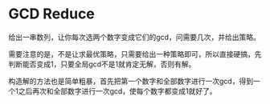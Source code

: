 # GCD Reduce

给出一串数列，让你每次选两个数字变成它们的gcd，问需要几次，并给出策略。

需要注意的是，不是让求最优策略，只需要给出一种策略即可，所以直接硬搞，先判断能否变成1，只要全局gcd不是1就肯定无解，否则有解。

构造解的方法也是简单粗暴，首先把第一个数字和全部数字进行一次gcd，得到一个1之后再次和全部数字进行一次gcd，使每个数字都变成1就好了。
